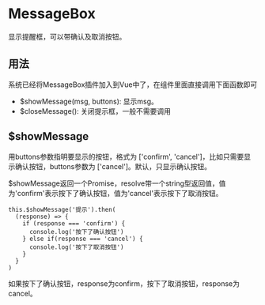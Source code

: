 # MessageBox

显示提醒框，可以带确认及取消按钮。

## 用法

系统已经将MessageBox插件加入到Vue中了，在组件里面直接调用下面函数即可

- $showMessage(msg, buttons): 显示msg。
- $closeMessage(): 关闭提示框，一般不需要调用

## $showMessage

用buttons参数指明要显示的按钮，格式为 ['confirm', 'cancel']，比如只需要显示确认按钮，buttons参数为 ['cancel']。默认，只显示确认按钮。  

$showMessage返回一个Promise，resolve带一个string型返回值，值为'confirm'表示按下了确认按钮，值为'cancel'表示按下了取消按钮。

```
this.$showMessage('提示').then(
  (response) => {
    if (response === 'confirm') {
      console.log('按下了确认按钮')
    } else if(response === 'cancel') {
      console.log('按下了取消按钮')
    }
  }
)
```
如果按下了确认按钮，response为confirm，按下了取消按钮，response为cancel。
